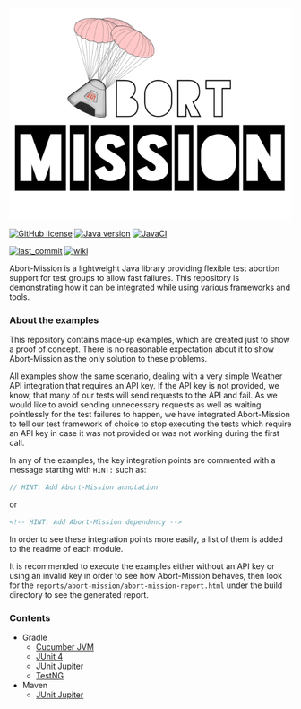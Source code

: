 ![Abort-Mission](.github/assets/Abort-Mission-logo_export_transparent_640.png)

[![GitHub license](https://img.shields.io/github/license/nagyesta/abort-mission-examples?color=informational)](https://raw.githubusercontent.com/nagyesta/abort-mission-examples/main/LICENSE)
[![Java version](https://img.shields.io/badge/Java%20version-17-yellow?logo=java)](https://img.shields.io/badge/Java%20version-17-yellow?logo=java)
[![JavaCI](https://img.shields.io/github/actions/workflow/status/nagyesta/abort-mission-examples/build.yml?logo=github&branch=main)](https://github.com/nagyesta/abort-mission-examples/actions/workflows/build.yml)

[![last_commit](https://img.shields.io/github/last-commit/nagyesta/abort-mission-examples?logo=git)](https://img.shields.io/github/last-commit/nagyesta/abort-mission-examples?logo=git)
[![wiki](https://img.shields.io/badge/See-Wiki-informational)](https://github.com/nagyesta/abort-mission/wiki)

Abort-Mission is a lightweight Java library providing flexible test abortion support for test groups to allow fast failures. 
This repository is demonstrating how it can be integrated while using various frameworks and tools.

### About the examples

This repository contains made-up examples, which are created just to show a proof of concept. There is no reasonable 
expectation about it to show Abort-Mission as the only solution to these problems.

All examples show the same scenario, dealing with a very simple Weather API integration that requires an API key.
If the API key is not provided, we know, that many of our tests will send requests to the API and fail. As we would like 
to avoid sending unnecessary requests as well as waiting pointlessly for the test failures to happen, we have integrated 
Abort-Mission to tell our test framework of choice to stop executing the tests which require an API key in case it was 
not provided or was not working during the first call.

In any of the examples, the key integration points are commented with a message starting with `HINT:` such as:

```java
// HINT: Add Abort-Mission annotation
```

or

```html
<!-- HINT: Add Abort-Mission dependency -->
```

In order to see these integration points more easily, a list of them is added to the readme of each module.

It is recommended to execute the examples either without an API key or using an invalid key in order to see how
Abort-Mission behaves, then look for the `reports/abort-mission/abort-mission-report.html` under the build directory
to see the generated report.

### Contents

- Gradle
  - [Cucumber JVM](gradle/cucumber)
  - [JUnit 4](gradle/junit4)
  - [JUnit Jupiter](gradle/jupiter)
  - [TestNG](gradle/testng)
- Maven
  - [JUnit Jupiter](maven/mvn-jupiter)
